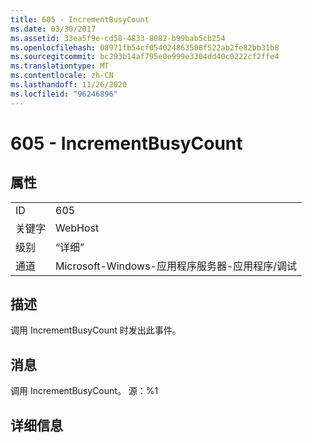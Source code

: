 ```yaml
---
title: 605 - IncrementBusyCount
ms.date: 03/30/2017
ms.assetid: 33ea5f9e-cd58-4833-8082-b99bab5cb254
ms.openlocfilehash: 08971fb54cf054024863508f522ab2fe82bb31b8
ms.sourcegitcommit: bc293b14af795e0e999e3304dd40c0222cf2ffe4
ms.translationtype: MT
ms.contentlocale: zh-CN
ms.lasthandoff: 11/26/2020
ms.locfileid: "96246896"
---
```

# <a name="605---incrementbusycount"></a>605 - IncrementBusyCount

## <a name="properties"></a>属性  
  
|||  
|-|-|  
|ID|605|  
|关键字|WebHost|  
|级别|“详细”|  
|通道|Microsoft-Windows-应用程序服务器-应用程序/调试|  
  
## <a name="description"></a>描述  

 调用 IncrementBusyCount 时发出此事件。  
  
## <a name="message"></a>消息  

 调用 IncrementBusyCount。 源：%1  
  
## <a name="details"></a>详细信息
